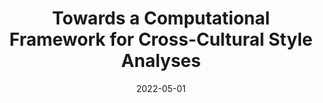 ---
title: "Towards a Computational Framework for Cross-Cultural Style Analyses"
collection: talks
type: "Talk"
permalink: /talks/2022-05-01-masc-sll
venue: "Poster Presentation @ the 9th Mid-Atlantic Student Colloquium on Speech, Language and Learning"
paperurl: /files/masc-sll.pdf
date: 2022-05-01
location: "Temple University"
---